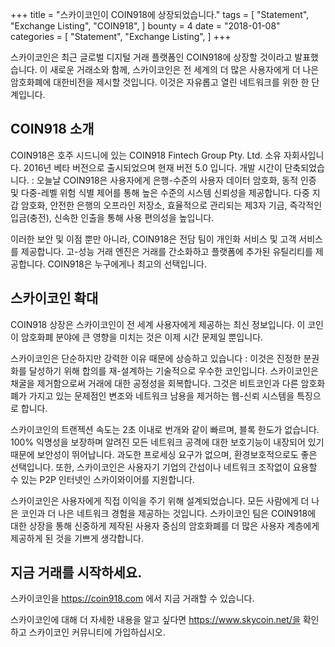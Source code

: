 +++
title = "스카이코인이 COIN918에 상장되었습니다."
tags = [
    "Statement",
    "Exchange Listing",
    "COIN918",
]
bounty = 4
date = "2018-01-08"
categories = [
    "Statement",
    "Exchange Listing",
]
+++

스카이코인은 최근 글로벌 디지털 거래 플랫폼인 COIN918에 상장할 것이라고 발표했습니다. 이 새로운 거래소와 함께, 스카이코인은 전 세계의 더 많은 사용자에게 더 나은 암호화폐에 대한비전을 제시할 것입니다. 이것은 자유롭고 열린 네트워크를 위한 한 단계입니다.

## COIN918 소개

COIN918은 호주 시드니에 있는 COIN918 Fintech Group Pty. Ltd. 소유 자회사입니다. 2016년 베타 버전으로 출시되었으며 현재 버전 5.0 입니다. 개발 시간이 단축되었습니다. : 오늘날 COIN918은 사용자에게 은행-수준의 사용자 데이터 암호화, 동적 인증 및 다중-레벨 위험 식별 제어를 통해 높은 수준의 시스템 신뢰성을 제공합니다. 다중 지갑 암호화, 안전한 은행의 오프라인 저장소, 효율적으로 관리되는 제3자 기금, 즉각적인 입금(충전), 신속한 인출을 통해 사용 편의성을 높입니다.

이러한 보안 및 이점 뿐만 아니라, COIN918은 전담 팀이 개인화 서비스 및 고객 서비스를 제공합니다. 고-성능 거래 엔진은 거래를 간소화하고 플랫폼에 추가된 유틸리티를 제공합니다. COIN918은 누구에게나 최고의 선택입니다.

## 스카이코인 확대

COIN918 상장은 스카이코인이 전 세계 사용자에게 제공하는 최신 정보입니다. 이 코인이 암호화폐 분야에 큰 영향을 미치는 것은 이제 시간 문제일 뿐입니다.

스카이코인은 단순하지만 강력한 이유 때문에 상승하고 있습니다 : 이것은 진정한 분권화를 달성하기 위해 합의를 재-설계하는 기술적으로 우수한 코인입니다. 스카이코인은 채굴을 제거함으로써 거래에 대한 공정성을 회복합니다. 그것은 비트코인과 다른 암호화폐가 가지고 있는 문제점인 변조와 네트워크 남용을 제거하는 웹-신뢰 시스템을 특징으로 합니다.

스카이코인의 트랜젝션 속도는 2초 이내로 번개와 같이 빠르며, 블록 한도가 없습니다. 100% 익명성을 보장하며 알려진 모든 네트워크 공격에 대한 보호기능이 내장되어 있기 때문에 보안성이 뛰어납니다. 과도한 프로세싱 요구가 없으며, 환경보호적으로도 좋은 선택입니다. 또한, 스카이코인은 사용자기 기업의 간섭이나 네트워크 조작없이 요용할 수 있는 P2P 인터넷인 스카이와이어를 지원합니다. 

스카이코인은 사용자에게 직접 이익을 주기 위해 설계되었습니다. 모든 사람에게 더 나은 코인과 더 나은 네트워크 경험을 제공하는 것입니다. 스카이코인 팀은 COIN918에 대한 상장을 통해 신중하게 제작된 사용자 중심의 암호화폐를 더 많은 사용자 계층에게 제공하게 된 것을 기쁘게 생각합니다.

## 지금 거래를 시작하세요.

스카이코인을 https://coin918.com 에서 지금 거래할 수 있습니다.

스카이코인에 대해 더 자세한 내용을 알고 싶다면 https://www.skycoin.net/을 확인하고 스카이코인 커뮤니티에 가입하십시오.
